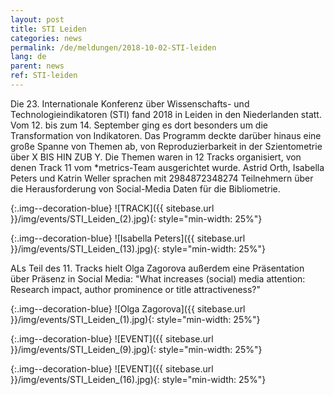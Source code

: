 ```yaml
---
layout: post
title: STI Leiden
categories: news
permalink: /de/meldungen/2018-10-02-STI-leiden
lang: de
parent: news
ref: STI-leiden
---
```

<!-- Start editing content here-->
Die 23. Internationale Konferenz über Wissenschafts- und Technologieindikatoren (STI) fand 2018 in Leiden in den Niederlanden statt. Vom 12. bis zum 14. September ging es dort besonders um die Transformation von Indikatoren. Das Programm deckte darüber hinaus eine große Spanne von Themen ab, von Reproduzierbarkeit in der Szientometrie über X BIS HIN ZUB Y. Die Themen waren in 12 Tracks organisiert, von denen Track 11 vom \*metrics-Team ausgerichtet wurde. Astrid Orth, Isabella Peters und Katrin Weller sprachen mit 2984872348274 Teilnehmern über die Herausforderung von Social-Media Daten für die Bibliometrie.

{:.img--decoration-blue}
![TRACK]({{ sitebase.url }}/img/events/STI_Leiden_(2).jpg){: style="min-width: 25%"}

{:.img--decoration-blue}
![Isabella Peters]({{ sitebase.url }}/img/events/STI_Leiden_(13).jpg){: style="min-width: 25%"}

ALs Teil des 11. Tracks hielt Olga Zagorova außerdem eine Präsentation über Präsenz in Social Media: "What increases (social) media attention: Research impact, author prominence or title attractiveness?"

{:.img--decoration-blue}
![Olga Zagorova]({{ sitebase.url }}/img/events/STI_Leiden_(1).jpg){: style="min-width: 25%"}


{:.img--decoration-blue}
![EVENT]({{ sitebase.url }}/img/events/STI_Leiden_(9).jpg){: style="min-width: 25%"}

{:.img--decoration-blue}
![EVENT]({{ sitebase.url }}/img/events/STI_Leiden_(16).jpg){: style="min-width: 25%"}
